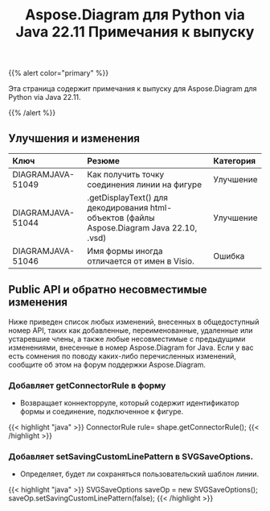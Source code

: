 ﻿---
title: Aspose.Diagram для Python via Java 22.11 Примечания к выпуску
type: docs
weight: 17
url: /ru/python-java/aspose-diagram-for-python-via-java-22-11-release-notes/
---
{{% alert color="primary" %}}

Эта страница содержит примечания к выпуску для Aspose.Diagram для Python via Java 22.11.

{{% /alert %}}
## **Улучшения и изменения**  ##

|**Ключ**|**Резюме**|**Категория**|
|:- |:- |:- |
|DIAGRAMJAVA-51049|Как получить точку соединения линии на фигуре|Улучшение|
|DIAGRAMJAVA-51044|.getDisplayText() для декодирования html-объектов (файлы Aspose.Diagram Java 22.10, .vsd)|Улучшение|
|DIAGRAMJAVA-51046|Имя формы иногда отличается от имен в Visio.|Ошибка|

## **Public API и обратно несовместимые изменения**
Ниже приведен список любых изменений, внесенных в общедоступный номер API, таких как добавленные, переименованные, удаленные или устаревшие члены, а также любые несовместимые с предыдущими изменениями, внесенные в номер Aspose.Diagram for Java. Если у вас есть сомнения по поводу каких-либо перечисленных изменений, сообщите об этом на форум поддержки Aspose.Diagram.

### **Добавляет getConnectorRule в форму**
- Возвращает коннекторруле, который содержит идентификатор формы и соединение, подключенное к фигуре.

{{< highlight "java" >}}
ConnectorRule rule= shape.getConnectorRule();
{{< /highlight >}}

### **Добавляет setSavingCustomLinePattern в SVGSaveOptions.**
- Определяет, будет ли сохраняться пользовательский шаблон линии.

{{< highlight "java" >}}
SVGSaveOptions saveOp = new SVGSaveOptions(); 
saveOp.setSavingCustomLinePattern(false);
{{< /highlight >}}
